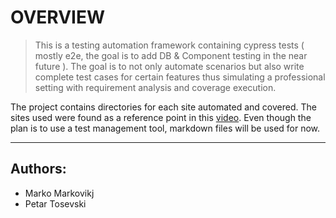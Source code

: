 # OVERVIEW

> This is a testing automation framework containing cypress tests ( mostly e2e, the goal is to add DB & Component testing in the near future ). The goal is to not only automate scenarios but also write complete test cases for certain features thus simulating a professional setting with requirement analysis and coverage execution.

The project contains directories for each site automated and covered. The sites used were found as a reference point in this [video](https://www.youtube.com/watch?v=mcQI5x2T1RA&t=908s). Even though the plan is to use a test management tool, markdown files will be used for now.

---

## Authors:

- Marko Markovikj
- Petar Tosevski
